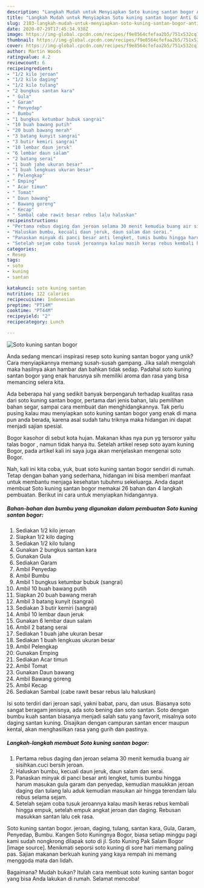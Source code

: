 ```yaml
---
description: "Langkah Mudah untuk Menyiapkan Soto kuning santan bogor Anti Gagal"
title: "Langkah Mudah untuk Menyiapkan Soto kuning santan bogor Anti Gagal"
slug: 2103-langkah-mudah-untuk-menyiapkan-soto-kuning-santan-bogor-anti-gagal
date: 2020-07-29T17:45:34.938Z
image: https://img-global.cpcdn.com/recipes/f9e8564cfefaa2b5/751x532cq70/soto-kuning-santan-bogor-foto-resep-utama.jpg
thumbnail: https://img-global.cpcdn.com/recipes/f9e8564cfefaa2b5/751x532cq70/soto-kuning-santan-bogor-foto-resep-utama.jpg
cover: https://img-global.cpcdn.com/recipes/f9e8564cfefaa2b5/751x532cq70/soto-kuning-santan-bogor-foto-resep-utama.jpg
author: Martin Woods
ratingvalue: 4.2
reviewcount: 6
recipeingredient:
- "1/2 kilo jeroan"
- "1/2 kilo daging"
- "1/2 kilo tulang"
- "2 bungkus santan kara"
- " Gula"
- " Garam"
- " Penyedap"
- " Bumbu"
- "1 bungkus ketumbar bubuk sangrai"
- "10 buah bawang putih"
- "20 buah bawang merah"
- "3 batang kunyit sangrai"
- "3 butir kemiri sangrai"
- "10 lembar daun jeruk"
- "6 lembar daun salam"
- "2 batang serai"
- "1 buah jahe ukuran besar"
- "1 buah lengkuas ukuran besar"
- " Pelengkap"
- " Emping"
- " Acar timun"
- " Tomat"
- " Daun bawang"
- " Bawang goreng"
- " Kecap"
- " Sambal cabe rawit besar rebus lalu haluskan"
recipeinstructions:
- "Pertama rebus daging dan jeroan selama 30 menit kemudia buang air sisihkan.cuci bersih jeroan."
- "Haluskan bumbu, kecuali daun jeruk, daun salam dan serai."
- "Panaskan minyak di panci besar anti lengket, tumis bumbu hingga harum masukan gula garam dan penyedap, kemudian masukkan jeroan daging dan tulang lalu aduk kemudian masukan air hingga terendam lalu rebus selama sejam."
- "Setelah sejam coba tusuk jeroannya kalau masih keras rebus kembali hingga empuk, setelah empuk angkat jeroan dan daging. Rebusan masukkan santan lalu cek rasa."
categories:
- Resep
tags:
- soto
- kuning
- santan

katakunci: soto kuning santan 
nutrition: 122 calories
recipecuisine: Indonesian
preptime: "PT14M"
cooktime: "PT44M"
recipeyield: "2"
recipecategory: Lunch

---
```



![Soto kuning santan bogor](https://img-global.cpcdn.com/recipes/f9e8564cfefaa2b5/751x532cq70/soto-kuning-santan-bogor-foto-resep-utama.jpg)

Anda sedang mencari inspirasi resep soto kuning santan bogor yang unik? Cara menyiapkannya memang susah-susah gampang. Jika salah mengolah maka hasilnya akan hambar dan bahkan tidak sedap. Padahal soto kuning santan bogor yang enak harusnya sih memiliki aroma dan rasa yang bisa memancing selera kita.

Ada beberapa hal yang sedikit banyak berpengaruh terhadap kualitas rasa dari soto kuning santan bogor, pertama dari jenis bahan, lalu pemilihan bahan segar, sampai cara membuat dan menghidangkannya. Tak perlu pusing kalau mau menyiapkan soto kuning santan bogor yang enak di mana pun anda berada, karena asal sudah tahu triknya maka hidangan ini dapat menjadi sajian spesial.

Bogor kasohor di sebut kota hujan. Makanan khas nya pun yg tersoror yaitu talas bogor , namun tidak hanya itu. Setelah artikel resep soto ayam kuning Bogor, pada artikel kali ini saya juga akan menjelaskan mengenai soto Bogor.


Nah, kali ini kita coba, yuk, buat soto kuning santan bogor sendiri di rumah. Tetap dengan bahan yang sederhana, hidangan ini bisa memberi manfaat untuk membantu menjaga kesehatan tubuhmu sekeluarga. Anda dapat membuat Soto kuning santan bogor memakai 26 bahan dan 4 langkah pembuatan. Berikut ini cara untuk menyiapkan hidangannya.

<!--inarticleads1-->

##### Bahan-bahan dan bumbu yang digunakan dalam pembuatan Soto kuning santan bogor:

1. Sediakan 1/2 kilo jeroan
1. Siapkan 1/2 kilo daging
1. Sediakan 1/2 kilo tulang
1. Gunakan 2 bungkus santan kara
1. Gunakan  Gula
1. Sediakan  Garam
1. Ambil  Penyedap
1. Ambil  Bumbu
1. Ambil 1 bungkus ketumbar bubuk (sangrai)
1. Ambil 10 buah bawang putih
1. Siapkan 20 buah bawang merah
1. Ambil 3 batang kunyit (sangrai)
1. Sediakan 3 butir kemiri (sangrai)
1. Ambil 10 lembar daun jeruk
1. Gunakan 6 lembar daun salam
1. Ambil 2 batang serai
1. Sediakan 1 buah jahe ukuran besar
1. Sediakan 1 buah lengkuas ukuran besar
1. Ambil  Pelengkap
1. Gunakan  Emping
1. Sediakan  Acar timun
1. Ambil  Tomat
1. Gunakan  Daun bawang
1. Ambil  Bawang goreng
1. Ambil  Kecap
1. Sediakan  Sambal (cabe rawit besar rebus lalu haluskan)


Isi soto terdiri dari jeroan sapi, yakni babat, paru, dan usus. Biasanya soto sangat beragam jenisnya, ada soto bening dan soto santan. Soto dengan bumbu kuah santan biasanya menjadi salah satu yang favorit, misalnya soto daging santan kuning. Disajikan dengan campuran santan encer maupun kental, akan menghasilkan rasa yang gurih dan pastinya. 

<!--inarticleads2-->

##### Langkah-langkah membuat Soto kuning santan bogor:

1. Pertama rebus daging dan jeroan selama 30 menit kemudia buang air sisihkan.cuci bersih jeroan.
1. Haluskan bumbu, kecuali daun jeruk, daun salam dan serai.
1. Panaskan minyak di panci besar anti lengket, tumis bumbu hingga harum masukan gula garam dan penyedap, kemudian masukkan jeroan daging dan tulang lalu aduk kemudian masukan air hingga terendam lalu rebus selama sejam.
1. Setelah sejam coba tusuk jeroannya kalau masih keras rebus kembali hingga empuk, setelah empuk angkat jeroan dan daging. Rebusan masukkan santan lalu cek rasa.


Soto kuning santan bogor. jeroan, daging, tulang, santan kara, Gula, Garam, Penyedap, Bumbu. Kangen Soto Kuningnya Bogor, biasa setiap minggu pagi kami sudah nongkrong dilapak soto di jl. Soto Kuning Pak Salam Bogor [image source]. Menikmati seporsi soto kuning di sore hari memang paling pas. Sajian makanan berkuah kuning yang kaya rempah ini memang menggoda mata dan lidah. 

Bagaimana? Mudah bukan? Itulah cara membuat soto kuning santan bogor yang bisa Anda lakukan di rumah. Selamat mencoba!
